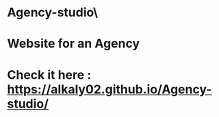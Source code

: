 # Agency-studio\
# Website for an Agency
# Check it here : https://alkaly02.github.io/Agency-studio/
